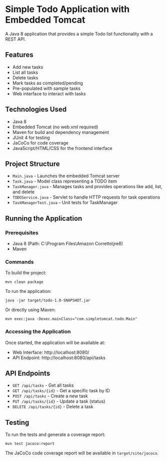 # Simple Todo Application with Embedded Tomcat

A Java 8 application that provides a simple Todo list functionality with a REST API.

## Features

- Add new tasks
- List all tasks
- Delete tasks
- Mark tasks as completed/pending
- Pre-populated with sample tasks
- Web interface to interact with tasks

## Technologies Used

- Java 8
- Embedded Tomcat (no web.xml required)
- Maven for build and dependency management
- JUnit 4 for testing
- JaCoCo for code coverage
- JavaScript/HTML/CSS for the frontend interface

## Project Structure

- `Main.java` - Launches the embedded Tomcat server
- `Task.java` - Model class representing a TODO item
- `TaskManager.java` - Manages tasks and provides operations like add, list, and delete
- `TODOService.java` - Servlet to handle HTTP requests for task operations
- `TaskManagerTest.java` - Unit tests for TaskManager

## Running the Application

### Prerequisites

- Java 8 (Path: C:\Program Files\Amazon Corretto\jre8)
- Maven

### Commands

To build the project:

```
mvn clean package
```

To run the application:

```
java -jar target/todo-1.0-SNAPSHOT.jar
```

Or directly using Maven:

```
mvn exec:java -Dexec.mainClass="com.simpletomcat.todo.Main"
```

### Accessing the Application

Once started, the application will be available at:

- Web Interface: http://localhost:8080/
- API Endpoint: http://localhost:8080/api/tasks

## API Endpoints

- `GET /api/tasks` - Get all tasks
- `GET /api/tasks/{id}` - Get a specific task by ID
- `POST /api/tasks` - Create a new task
- `PUT /api/tasks/{id}` - Update a task (status)
- `DELETE /api/tasks/{id}` - Delete a task

## Testing

To run the tests and generate a coverage report:

```
mvn test jacoco:report
```

The JaCoCo code coverage report will be available in `target/site/jacoco`. 